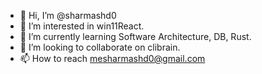 - 👋 Hi, I’m @sharmashd0
- 👀 I’m interested in win11React.
- 🌱 I’m currently learning Software Architecture, DB, Rust.
- 💞️ I’m looking to collaborate on clibrain.
- 📫 How to reach mesharmashd0@gmail.com

<!---
sharmashd0/sharmashd0 is a ✨ special ✨] because its `README.md` (this file) appears on your GitHub profile.
You can click the Preview link to 
--
